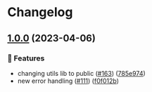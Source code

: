 # Changelog

## [1.0.0](https://github.com/blockchain-lab-um/ssi-snap/compare/utils-v1.0.0...utils-v1.0.0) (2023-04-06)


### :rocket: Features

* changing utils lib to public ([#163](https://github.com/blockchain-lab-um/ssi-snap/issues/163)) ([785e974](https://github.com/blockchain-lab-um/ssi-snap/commit/785e97474ff77061cc6cf125524f3397cac43b57))
* new error handling ([#111](https://github.com/blockchain-lab-um/ssi-snap/issues/111)) ([f0f012b](https://github.com/blockchain-lab-um/ssi-snap/commit/f0f012b84a836fbc8d383cd93824f216abda2ef3))
